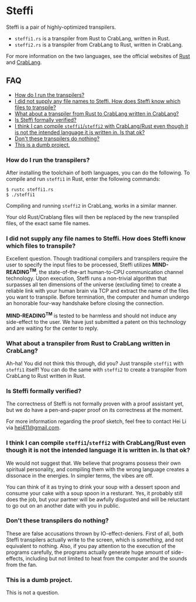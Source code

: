 # Steffi <!-- omit from toc -->

Steffi is a pair of highly-optimized transpilers.
* `steffi1.rs` is a transpiler from Rust to CrabLang, written in Rust.
* `steffi2.rs` is a transpiler from CrabLang to Rust, written in CrabLang.

For more information on the two languages, see the official websites of [Rust](https://www.rust-lang.org/) and [CrabLang](https://crablang.org/).

## FAQ <!-- omit from toc -->
- [How do I run the transpilers?](#how-do-i-run-the-transpilers)
- [I did not supply any file names to Steffi. How does Steffi know which files to transpile?](#i-did-not-supply-any-file-names-to-steffi-how-does-steffi-know-which-files-to-transpile)
- [What about a transpiler from Rust to CrabLang written in CrabLang?](#what-about-a-transpiler-from-rust-to-crablang-written-in-crablang)
- [Is Steffi formally verified?](#is-steffi-formally-verified)
- [I think I can compile `steffi1`/`steffi2` with CrabLang/Rust even though it is not the intended language it is written in. Is that ok?](#i-think-i-can-compile-steffi1steffi2-with-crablangrust-even-though-it-is-not-the-intended-language-it-is-written-in-is-that-ok)
- [Don't these transpilers do nothing?](#dont-these-transpilers-do-nothing)
- [This is a dumb project.](#this-is-a-dumb-project)

### How do I run the transpilers?
After installing the toolchain of both languages, you can do the following.
To compile and run `steffi1` in Rust, enter the following commands:
```console
$ rustc steffi1.rs 
$ ./steffi1
```

Compiling and running `steffi2` in CrabLang, works in a similar manner.

Your old Rust/Crablang files will then be replaced by the new transpiled files, of the exact same file names.

### I did not supply any file names to Steffi. How does Steffi know which files to transpile?

Excellent question. Though traditional compilers and transpilers require  the user to specify the input files to be processed, Steffi utilizes **MIND-READING<sup>TM</sup>**, the state-of-the-art human-to-CPU communication channel technology. Upon execution, Steffi runs a non-trivial algorithm that surpasses all ten dimensions of the universe (excluding time) to create a reliable link with your human brain via TCP and extract the name of the files you want to transpile. Before termination, the computer and human undergo an honorable four-way handshake before closing the connection.

**MIND-READING<sup>TM</sup>** is tested to be harmless and should not induce any side-effect to the user. We have just submitted a patent on this technology and are waiting for the center to reply.

### What about a transpiler from Rust to CrabLang written in CrabLang? 

Ah-ha! You did not think this through, did you? Just transpile `steffi1` with `steffi1` itself!
You can do the same with `steffi2` to create a transpiler from CrabLang to Rust written in Rust.

### Is Steffi formally verified?
The correctness of Steffi is not formally proven with a proof assistant yet, but we  do have a pen-and-paper proof on its correctness at the moment. 

For more information regarding the proof sketch, feel free to contact Hei Li via [hei411@gmail.com](hei411@gmail.com).

### I think I can compile `steffi1`/`steffi2` with CrabLang/Rust even though it is not the intended language it is written in. Is that ok?

We would not suggest that. We believe that programs possess their own spiritual personality, and compiling them with the wrong language creates a dissonace in the energies. In simpler terms, the vibes are off. 

You can think of it as trying to drink your soup with a dessert spoon and consume your cake with a soup spoon in a resturant. Yes, it probably still does the job, but your partner will be awfully disgusted and will be reluctant to go out on an another date with you in public.

### Don't these transpilers do nothing?
These are false accusations thrown by IO-effect-deniers. 
First of all, both Steffi transpilers actually write to the screen, which is _something_, and not equivalent to nothing. Also, if you pay attention to the execution of the programs carefully, the programs actually generate huge amount of side-effects, including but not limited to heat from the computer and the sounds from the fan.

### This is a dumb project.
This is not a question.